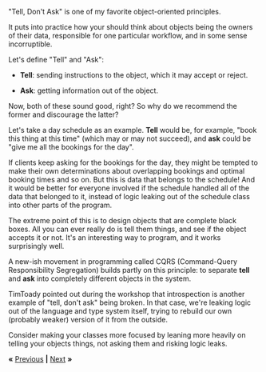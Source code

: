 "Tell, Don't Ask" is one of my favorite object-oriented principles.

It puts into practice how your should think about objects being the owners of
their data, responsible for one particular workflow, and in some sense
incorruptible.

Let's define "Tell" and "Ask":

* **Tell**: sending instructions to the object, which it may accept or reject.

* **Ask**: getting information out of the object.

Now, both of these sound good, right? So why do we recommend the former and
discourage the latter?

Let's take a day schedule as an example. **Tell** would be, for example, "book
this thing at this time" (which may or may not succeed), and **ask** could be
"give me all the bookings for the day".

If clients keep asking for the bookings for the day, they might be tempted to
make their own determinations about overlapping bookings and optimal booking
times and so on. But this is data that belongs to the schedule! And it would be
better for everyone involved if the schedule handled all of the data that
belonged to it, instead of logic leaking out of the schedule class into other
parts of the program.

The extreme point of this is to design objects that are complete black boxes.
All you can ever really do is tell them things, and see if the object accepts
it or not. It's an interesting way to program, and it works surprisingly well.

A new-ish movement in programming called CQRS (Command-Query Responsibility
Segregation) builds partly on this principle: to separate **tell** and **ask**
into completely different objects in the system.

TimToady pointed out during the workshop that introspection is another example
of "tell, don't ask" being broken. In that case, we're leaking logic out of the
language and type system itself, trying to rebuild our own (probably weaker)
version of it from the outside.

Consider making your classes more focused by leaning more heavily on telling
your objects things, not asking them and risking logic leaks.

**«** [Previous](HEX.md) **|** [Next](KENYA.md) **»**
